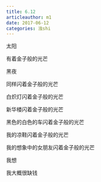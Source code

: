 ```yaml
---
title: 6.12
articleauthor: m1
date: 2017-06-12
categories: 浊shi
---
```


太阳

有着金子般的光芒

黑夜

同样闪着金子般的光芒

白炽灯闪着金子般的光芒

新华楼闪着金子般的光芒

黑色的白色的车闪着金子般的光芒

我的凉鞋闪着金子般的光芒

我的想象中的女朋友闪着金子般的光芒

我想

我大概很缺钱